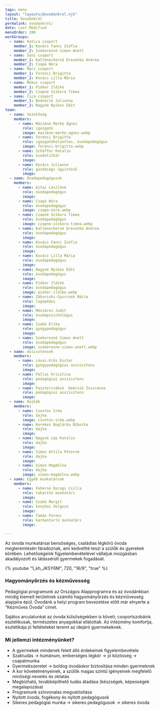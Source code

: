 ```yaml
---
tags: menu
layout: "layouts/@ovodankrol.njk"
title: Óvodánkról
permalink: ovodankrol/
date: Last Modified
menuOrder: 200
workGroups:
  - name: Katica csoport
    member_1: Kovács Fanni Zsófia
    member_2: Szekeresné Simon Anett
  - name: Süni csoport
    member_1: Kalteneckerné Drevenka Andrea
    member_2: Csapó Nóra
  - name: Maci csoport
    member_1: Ferenci Brigitta
    member_2: Kovács Lilla Mária
  - name: Mókus csoport
    member_1: Pióker Ildikó
    member_2: Czapné Szikora Tímea
  - name: Cica csoport
    member_1: Bodnarik Julianna
    member_2: Nagyné Nyikos Edit
team:
  - name: Vezetőség
    members:
      - name: Mázikné Markó Ágnes
        role: igazgató
        image: mazikne-marko-agnes.webp
      - name: Ferenci Brigitta
        role: igazgatóhelyettes, óvodapedagógus
        image: ferenci-brigitta.webp
      - name: Schäffer Katalin
        role: óvodatitkár
        image:
      - name: Kovács Julianna
        role: gazdasági ügyintéző
        image:
  - name: Óvodapedagógusok
    members:
      - name: Ajtai Lászlóné
        role: óvodapedagógus
        image:
      - name: Csapó Nóra
        role: óvodapedagógus
        image: csapo-nora.webp
      - name: Czapné Szikora Tímea
        role: óvodapedagógus
        image: czapne-szikora-timea.webp
      - name: Kalteneckerné Drevenka Andrea
        role: óvodapedagógus
        image:
      - name: Kovács Fanni Zsófia
        role: óvodapedagógus
        image:
      - name: Kovács Lilla Mária
        role: óvodapedagógus
        image:
      - name: Nagyné Nyikos Edit
        role: óvodapedagógus
        image:
      - name: Pióker Ildikó
        role: óvodapedagógus
        image: pioker-ildiko.webp
      - name: Záhorszki-Gyurcsek Mária
        role: logopédus
        image:
      - name: Mészáros Judit
        role: óvodapszichológus
        image:
      - name: Szabó Erika
        role: gyógypedagógus
        image:
      - name: Szekeresné Simon Anett
        role: óvodapedagógus
        image: szekeresne-simon-anett.webp
  - name: Assisztensek
    members:
      - name: Lévai-Erős Eszter
        role: gyógypedagógiai asszisztens
        image:
      - name: Pallai Krisztina
        role: pedagógiai asszisztens
        image:
      - name: Pasztercsákné  Demcsik Zsuzsanna
        role: pedagógiai asszisztens
        image:
  - name: Dajkák
    members:
      - name: Csontos Irma
        role: dajka
        image: csontos-irma.webp
      - name: Kerekes Boglárka Bíborka
        role: dajka
        image:
      - name: Nagyné Lép Katalin
        role: dajka
        image:
      - name: Simon Attila Péterné
        role: dajka
        image:
      - name: Simon Magdolna
        role: dajka
        image: simon-magdolna.webp
  - name: Egyéb munkatársak
    members:
      - name: Fehérné Dorogi Csilla
        role: takarító munkatárs
        image:
      - name: Szabó Margit
        role: konyhai dolgozó
        image:
      - name: Tamás Ferenc
        role: karbantartó munkatárs
        image:

---
```

Az óvoda munkatársai bensőséges, családias légkörű óvoda megteremtésén fáradoznak, ami kedveltté teszi a szülők és gyerekek körében. Lehetőségeink figyelembevételével vállaljuk mozgásban akadályozott és látássérült gyermekek fogadását.

{% youtube "1_kh_JK5Y6M", 720, "16/9", "true" %}

### Hagyományőrzés és kézművesség

Pedagógiai programunk az Országos Alapprogramra és az óvodánkban mindig kiemelt területnek számító hagyományőrzés és kézművesség alapjaira épül. Óvodánk a helyi program bevezetése előtt már elnyerte a “Kézműves Óvoda” címet.

Sajátos arculatunkat az óvoda külsőségekben is követi; csoportszobáink esztétikusak, természetes anyagokkal ellátottak. Az intézmény komfortja, esztétikája jó feltételeket teremt az idejáró gyermekeknek.

### Mi jellemzi intézményünket?

* A gyermekek mindenek felett álló érdekeinek figyelembevétele
* Szaktudás → humánum, emberséges légkör → jó közösség → csapatmunka
* Gyermekszeretet → boldog óvodáskor biztosítása minden gyermeknek
* A kor követelményeinek, a szülők magas szintű igényeinek megfelelő minőségi nevelés és oktatás
* Megbízható, továbbépíthető tudás átadása (készségek, képességek megalapozása)
* Programunk színvonalas megvalósítása
* Nyitott óvoda, fogékony és nyitott pedagógusok
* Sikeres pedagógiai munka → sikeres pedagógusok → sikeres óvoda
